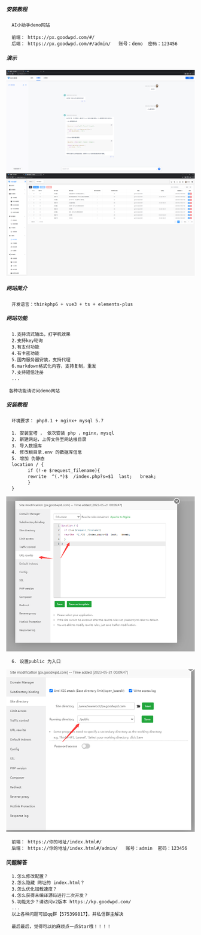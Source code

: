 ##### 安装教程

      AI小助手demo网站

      前端： https://px.goodwpd.com/#/
      后端： https://px.goodwpd.com/#/admin/   账号：demo  密码：123456


##### 演示

!['yanshi'](./img/2.png)
!['yanshi'](./img/6.png)
      
##### 网站简介

      开发语言：thinkphp6 + vue3 + ts + elements-plus
##### 网站功能  

      1.支持流式输出，打字机效果
      2.支持key轮询
      3.有支付功能
      4.有卡密功能
      5.国内服务器安装，支持代理
      6.markdown格式化内容，支持复制，重发
      7.支持短信注册
      ...

     各种功能请访问demo网站

##### 安装教程

      环境要求： php8.1 + nginx+ mysql 5.7

      1. 安装宝塔 ， 依次安装 php ，nginx，mysql
      2. 新建网站，上传文件至网站根目录
      3. 导入数据库
      4. 修改根目录.env 的数据库信息
      5. 增加 伪静态
      location / {
            if (!-e $request_filename){
            rewrite  ^(.*)$  /index.php?s=$1  last;   break;
            }
      }
!['yanshi'](./img/7.png)

      6. 设置public 为入口
!['yanshi'](./img/8.png)


      前端： https://你的地址/index.html#/
      后端： https://你的地址/index.html#/admin/   账号：admin  密码：123456


#### 问题解答

      1.怎么修改配置？
      2.怎么隐藏 网址的 index.html？
      3.怎么优化加载速度？
      4.怎么获得未编译源码进行二次开发？
      5.功能太少？请访问v2版本 https://kp.goodwpd.com/
      ... 
      以上各种问题可加qq群【575399817】，并私信群主解决

      最后最后，觉得可以的麻烦点一点Star哦！！！！





